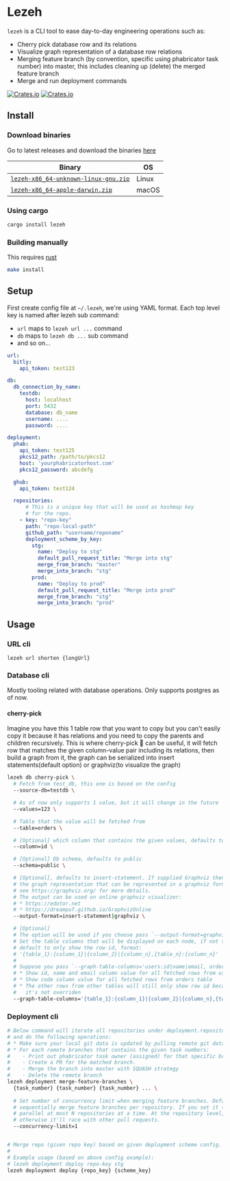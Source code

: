# Lezeh
`lezeh` is a CLI tool to ease day-to-day engineering operations such as:
* Cherry pick database row and its relations
* Visualize graph representation of a database row relations
* Merging feature branch (by convention, specific using phabricator task number) into master,
  this includes cleaning up (delete) the merged feature branch
* Merge and run deployment commands

[![Crates.io](https://img.shields.io/crates/v/lezeh)](https://crates.io/crates/lezeh)
[![Crates.io](https://img.shields.io/crates/l/lezeh)](./license)


## Install
### Download binaries
Go to latest releases and download the binaries [here](https://github.com/sendyhalim/lezeh/releases/latest)

| Binary                               | OS    |
| ------------------------------------ | ----- |
| [`lezeh-x86_64-unknown-linux-gnu.zip`](https://github.com/sendyhalim/lezeh/releases/latest/download/lezeh-x86_64-unknown-linux-gnu.zip) | Linux |
| [`lezeh-x86_64-apple-darwin.zip`](https://github.com/sendyhalim/lezeh/releases/latest/download/lezeh-x86_64-apple-darwin.zip)      | macOS |

### Using cargo
```bash
cargo install lezeh
```

### Building manually
This requires [rust](https://www.rust-lang.org/tools/install)
```bash
make install
```


## Setup
First create config file at `~/.lezeh`, we're using YAML format. Each top level key
is named after lezeh sub command:
* `url` maps to `lezeh url ...` command
* `db` maps to `lezeh db ...` sub command
* and so on...

```yaml
url:
  bitly:
    api_token: test123

db:
  db_connection_by_name:
    testdb:
      host: localhost
      port: 5432
      database: db_name
      username: ....
      password: ....

deployment:
  phab:
    api_token: test125
    pkcs12_path: /path/to/pkcs12
    host: 'yourphabricatorhost.com'
    pkcs12_password: abcdefg

  ghub:
    api_token: test124

  repositories:
      # This is a unique key that will be used as hashmap key
      # for the repo.
    - key: "repo-key"
      path: "repo-local-path"
      github_path: "username/reponame"
      deployment_scheme_by_key:
        stg:
          name: "Deploy to stg"
          default_pull_request_title: "Merge into stg"
          merge_from_branch: "master"
          merge_into_branch: "stg"
        prod:
          name: "Deploy to prod"
          default_pull_request_title: "Merge into prod"
          merge_from_branch: "stg"
          merge_into_branch: "prod"
```


## Usage
### URL cli
```
lezeh url shorten {longUrl}
```

### Database cli
Mostly tooling related with database operations. Only supports postgres as of now.

#### cherry-pick
Imagine you have this 1 table row that you want to copy but you can't easily
copy it because it has relations and you need to copy the parents and children
recursively. This is where cherry-pick 🍒 can be useful, it will fetch row that matches the given column-value pair including its relations, then build a graph from it, the graph can be serialized into insert statements(default option) or graphviz(to visualize the graph)

```bash
lezeh db cherry-pick \
  # Fetch from test_db, this one is based on the config
  --source-db=testdb \

  # As of now only supports 1 value, but it will change in the future
  --values=123 \

  # Table that the value will be fetched from
  --table=orders \

  # [Optional] which column that contains the given values, defaults to id
  --column=id \

  # [Optional] Db schema, defaults to public
  --schema=public \

  # [Optional], defaults to insert-statement. If supplied Graphviz then it'll serialize
  # the graph representation that can be represented in a graphviz format
  # see https://graphviz.org/ for more details.
  # The output can be used on online graphviz visualizer:
  # * https://edotor.net
  # * https://dreampuf.github.io/GraphvizOnline
  --output-format=insert-statement|graphviz \

  # [Optional]
  # The option will be used if you choose pass `--output-format=graphviz`.
  # Set the table columns that will be displayed on each node, if not set it'll
  # default to only show the row id, format:
  # '{table_1}:{column_1}|{column_2}|{column_n},{table_n}:{column_n}'
  #
  # Suppose you pass `--graph-table-columns='users:id|name|email, orders:code'`, it will
  # * Show id, name and email column value for all fetched rows from users table
  # * Show code column value for all fetched rows from orders table
  # * The other rows from other tables will still only show row id because
  #   it's not overriden
  --graph-table-columns='{table_1}:{column_1}|{column_2}|{column_n},{table_n}:{column_n}, {table_n}:{column_n}'
```


### Deployment cli
```bash
# Below command will iterate all repositories under deployment.repositories config
# and do the following operations:
# * Make sure your local git data is updated by pulling remote git data from GH.
# * For each remote branches that contains the given task numbers:
#    - Print out phabricator task owner (assigned) for that specific branch.
#    - Create a PR for the matched branch.
#    - Merge the branch into master with SQUASH strategy
#    - Delete the remote branch
lezeh deployment merge-feature-branches \
  {task_number} {task_number} {task_number} ... \
  
  # Set number of concurrency limit when merging feature branches. Defaults to 1, meaning it will 
  # sequentially merge feature branches per repository. If you set it to N then it will run in 
  # parallel at most N repositories at a time. At the repository level, merging should be sequential 
  # otherwise it'll race with other pull requests.
  --concurrency-limit=1


# Merge repo (given repo key) based on given deployment scheme config.
#
# Example usage (based on above config example):
# lezeh deployment deploy repo-key stg
lezeh deployment deploy {repo_key} {scheme_key}
```
